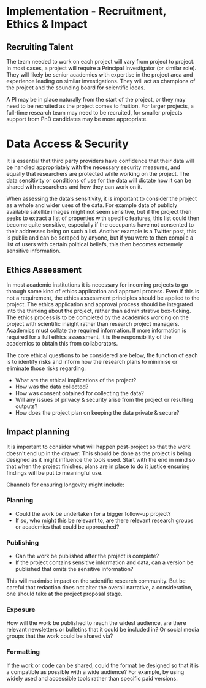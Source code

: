 # Implementation - Recruitment, Ethics & Impact

## Recruiting Talent 

The team needed to work on each project will vary from project to project. 
In most cases, a project will require a Principal Investigator (or similar role). 
They will likely be senior academics with expertise in the project area and experience leading on similar investigations. 
They will act as champions of the project and the sounding board for scientific ideas. 

A PI may be in place naturally from the start of the project, or they may need to be recruited as the project comes to fruition. 
For larger projects, a full-time research team may need to be recruited, for smaller projects support from PhD candidates may be more appropriate. 

# Data Access & Security 

It is essential that third party providers have confidence that their data will be handled appropriately with the necessary security measures, and equally that researchers are protected while working on the project. 
The data sensitivity or conditions of use for the data will dictate how it can be shared with researchers and how they can work on it. 

When assessing the data’s sensitivity, it is important to consider the project as a whole and wider uses of the data. 
For example data of publicly available satellite images might not seem sensitive, but if the project then seeks to extract a list of properties with specific features, this list could then become quite sensitive, especially if the occupants have not consented to their addresses being on such a list. 
Another example is a Twitter post, this is public and can be scraped by anyone, but if you were to then compile a list of users with certain political beliefs, this then becomes extremely sensitive information.

## Ethics Assessment 

In most academic institutions it is necessary for incoming projects to go through some kind of ethics application and approval process. 
Even if this is not a requirement, the ethics assessment principles should be applied to the project. 
The ethics application and approval process should be integrated into the thinking about the project, rather than administrative box-ticking. 
The ethics process is to be completed by the academics working on the project with scientific insight rather than research project managers.
Academics must collate the required information. 
If more information is required for a full ethics assessment, it is the responsibility of the academics to obtain this from collaborators. 

The core ethical questions to be considered are below, the function of each is to identify risks and inform how the research plans to minimise or eliminate those risks regarding:
* What are the ethical implications of the project?
* How was the data collected?
* How was consent obtained for collecting the data? 
* Will any issues of privacy & security arise from the project or resulting outputs?
* How does the project plan on keeping the data private & secure?

## Impact planning

It is important to consider what will happen post-project so that the work doesn't end up in the drawer. 
This should be done as the project is being designed as it might influence the tools used. 
Start with the end in mind so that when the project finishes, plans are in place to do it justice ensuring findings will be put to meaningful use. 

Channels for ensuring longevity might include:

### Planning 
* Could the work be undertaken for a bigger follow-up project? 
* If so, who might this be relevant to, are there relevant research groups or academics that could be approached? 

### Publishing
* Can the work be published after the project is complete? 
* If the project contains sensitive information and data, can a version be published that omits the sensitive information? 

This will maximise impact on the scientific research community. 
But be careful that redaction does not alter the overall narrative, a consideration, one should take at the project proposal stage.

### Exposure

How will the work be published to reach the widest audience, are there relevant newsletters or bulletins that it could be included in? Or social media groups that the work could be shared via?

### Formatting

If the work or code can be shared, could the format be designed so that it is a compatible as possible with a wide audience? 
For example, by using widely used and accessible tools rather than specific paid versions.
